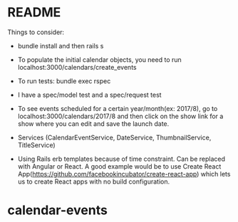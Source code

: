 # README

Things to consider:

* bundle install and then rails s

* To populate the initial calendar objects, you need to run localhost:3000/calendars/create_events

* To run tests: bundle exec rspec

* I have a spec/model test and a spec/request test

* To see events scheduled for a certain year/month(ex: 2017/8), go to localhost:3000/calendars/2017/8 and then click on the show link for a show where you can edit and save the launch date.

* Services (CalendarEventService, DateService, ThumbnailService, TitleService)

* Using Rails erb templates because of time constraint. Can be replaced with Angular or React. A good example would be to use Create React App(https://github.com/facebookincubator/create-react-app) which lets us to create React apps with no build configuration.

# calendar-events
